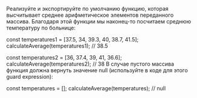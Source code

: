 Реализуйте и экспортируйте по умолчанию функцию, которая высчитывает среднее арифметическое элементов переданного массива. Благодаря этой функции мы наконец-то посчитаем среднюю температуру по больнице:

const temperatures1 = [37.5, 34, 39.3, 40, 38.7, 41.5];
calculateAverage(temperatures1); // 38.5

const temperatures2 = [36, 37.4, 39, 41, 36.6];
calculateAverage(temperatures2); // 38
В случае пустого массива функция должна вернуть значение null (используйте в коде для этого guard expression):

const temperatures = [];
calculateAverage(temperatures); // null